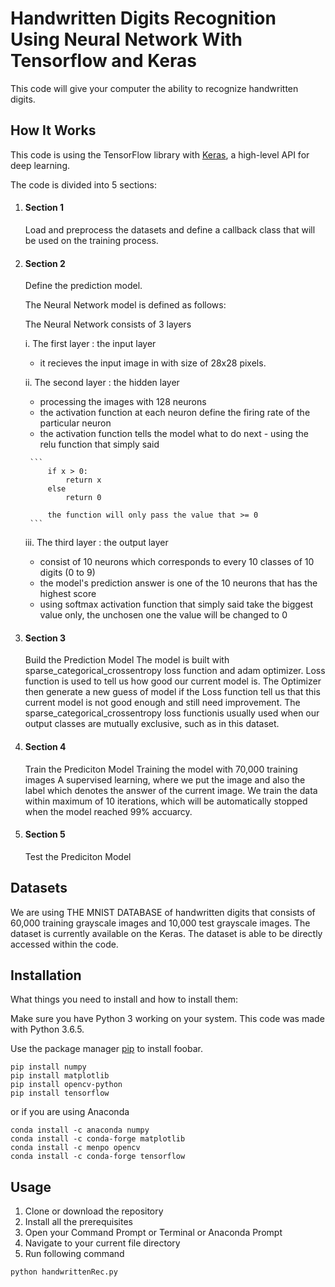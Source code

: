 # Handwritten Digits Recognition Using Neural Network With Tensorflow and Keras

This code will give your computer the ability to recognize handwritten digits.

## How It Works
This code is using the TensorFlow library with [Keras](https://www.tensorflow.org/beta/guide/keras), a high-level API for deep learning.

The code is divided into 5 sections:
1. #### Section 1
   Load and preprocess the datasets and define a callback class that will be used on the training process. 
2. #### Section 2
   Define the prediction model.

   The Neural Network model is defined as follows:

   The Neural Network consists of 3 layers

   i. The first layer : the input layer

     - it recieves the input image in with size of 28x28 pixels.

   ii. The second layer : the hidden layer
      -  processing the images with 128 neurons
      -  the activation function at each neuron define the firing rate of the particular neuron
      -  the activation function tells the model what to do next
        - using the relu function that simply said
        
        ```
            if x > 0:
                return x
            else 
                return 0

            the function will only pass the value that >= 0    
        ```
     iii. The third layer : the output layer
      -  consist of 10 neurons which corresponds to every 10 classes of 10 digits (0 to 9)
      -  the model's prediction answer is one of the 10 neurons that has the highest score
      -  using softmax activation function that simply said take the biggest value only, the unchosen one the value will be changed to 0

3. #### Section 3
   Build the Prediction Model
   The model is built with sparse_categorical_crossentropy loss function and adam optimizer.
   Loss function is used to tell us how good our current model is.
   The Optimizer then generate a new guess of model if the Loss function tell us that this current model is not good enough and still need improvement.
   The sparse_categorical_crossentropy loss functionis usually used when our output classes are mutually exclusive, such as in this dataset.
   
5. #### Section 4
   Train the Prediciton Model
   Training the model with 70,000 training images
   A supervised learning, where we put the image and also the label which denotes the answer of the current image.
   We train the data within maximum of 10 iterations, which will be automatically stopped when the model reached 99% accuarcy.
7. #### Section 5
   Test the Prediciton Model



## Datasets
We are using THE MNIST DATABASE of handwritten digits that consists of 60,000 training grayscale images and 10,000 test grayscale images. The dataset is currently available on the Keras. The dataset is able to be directly accessed within the code.

## Installation
What things you need to install and how to install them:

Make sure you have Python 3 working on your system. This code was made with Python 3.6.5.

Use the package manager [pip](https://pip.pypa.io/en/stable/) to install foobar.

```
pip install numpy
pip install matplotlib
pip install opencv-python
pip install tensorflow
```
or if you are using Anaconda
```
conda install -c anaconda numpy
conda install -c conda-forge matplotlib
conda install -c menpo opencv
conda install -c conda-forge tensorflow
```

## Usage
1. Clone or download the repository
2. Install all the prerequisites
3. Open your Command Prompt or Terminal or Anaconda Prompt
4. Navigate to your current file directory
5. Run following command

```
python handwrittenRec.py
```

